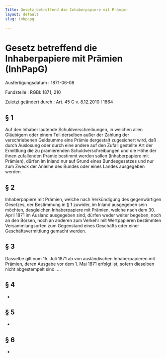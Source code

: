 ```yaml
---
Title: Gesetz betreffend die Inhaberpapiere mit Prämien
layout: default
slug: inhpapg

---
```


# Gesetz betreffend die Inhaberpapiere mit Prämien (InhPapG)

Ausfertigungsdatum
:   1871-06-08

Fundstelle
:   RGBl: 1871, 210

Zuletzt geändert durch
:   Art. 45 G v. 8.12.2010 I 1864


## § 1

Auf den Inhaber lautende Schuldverschreibungen, in welchen allen
Gläubigern oder einem Teil derselben außer der Zahlung der
verschriebenen Geldsumme eine Prämie dergestalt zugesichert wird, daß
durch Auslosung oder durch eine andere auf den Zufall gestellte Art
der Ermittlung die zu prämierenden Schuldverschreibungen und die Höhe
der ihnen zufallenden Prämie bestimmt werden sollen (Inhaberpapiere
mit Prämien), dürfen im Inland nur auf Grund eines Bundesgesetzes und
nur zum Zweck der Anleihe des Bundes oder eines Landes ausgegeben
werden.


## § 2

Inhaberpapiere mit Prämien, welche nach Verkündigung des gegenwärtigen
Gesetzes, der Bestimmung in § 1 zuwider, im Inland ausgegeben sein
möchten, desgleichen Inhaberpapiere mit Prämien, welche nach dem 30.
April 1871 im Ausland ausgegeben sind, dürfen weder weiter begeben,
noch an den Börsen, noch an anderen zum Verkehr mit Wertpapieren
bestimmten Versammlungsorten zum Gegenstand eines Geschäfts oder einer
Geschäftsvermittlung gemacht werden.


## § 3

Dasselbe gilt vom 15. Juli 1871 ab von ausländischen Inhaberpapieren
mit Prämien, deren Ausgabe vor dem 1. Mai 1871 erfolgt ist, sofern
dieselben nicht abgestempelt sind. ...


## § 4

-


## § 5

-


## § 6

-

